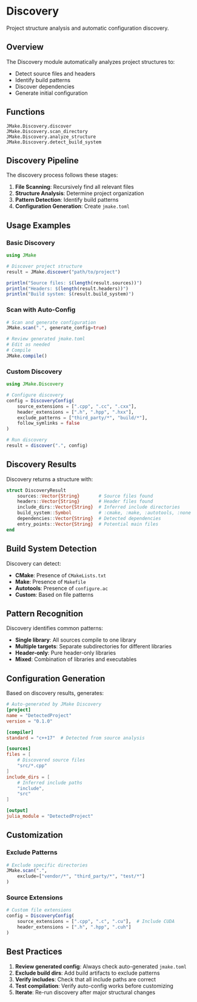 # Discovery

Project structure analysis and automatic configuration discovery.

## Overview

The Discovery module automatically analyzes project structures to:

- Detect source files and headers
- Identify build patterns
- Discover dependencies
- Generate initial configuration

## Functions

```@docs
JMake.Discovery.discover
JMake.Discovery.scan_directory
JMake.Discovery.analyze_structure
JMake.Discovery.detect_build_system
```

## Discovery Pipeline

The discovery process follows these stages:

1. **File Scanning**: Recursively find all relevant files
2. **Structure Analysis**: Determine project organization
3. **Pattern Detection**: Identify build patterns
4. **Configuration Generation**: Create `jmake.toml`

## Usage Examples

### Basic Discovery

```julia
using JMake

# Discover project structure
result = JMake.discover("path/to/project")

println("Source files: $(length(result.sources))")
println("Headers: $(length(result.headers))")
println("Build system: $(result.build_system)")
```

### Scan with Auto-Config

```julia
# Scan and generate configuration
JMake.scan(".", generate_config=true)

# Review generated jmake.toml
# Edit as needed
# Compile
JMake.compile()
```

### Custom Discovery

```julia
using JMake.Discovery

# Configure discovery
config = DiscoveryConfig(
    source_extensions = [".cpp", ".cc", ".cxx"],
    header_extensions = [".h", ".hpp", ".hxx"],
    exclude_patterns = ["third_party/*", "build/*"],
    follow_symlinks = false
)

# Run discovery
result = discover(".", config)
```

## Discovery Results

Discovery returns a structure with:

```julia
struct DiscoveryResult
    sources::Vector{String}       # Source files found
    headers::Vector{String}       # Header files found
    include_dirs::Vector{String}  # Inferred include directories
    build_system::Symbol          # :cmake, :make, :autotools, :none
    dependencies::Vector{String}  # Detected dependencies
    entry_points::Vector{String}  # Potential main files
end
```

## Build System Detection

Discovery can detect:

- **CMake**: Presence of `CMakeLists.txt`
- **Make**: Presence of `Makefile`
- **Autotools**: Presence of `configure.ac`
- **Custom**: Based on file patterns

## Pattern Recognition

Discovery identifies common patterns:

- **Single library**: All sources compile to one library
- **Multiple targets**: Separate subdirectories for different libraries
- **Header-only**: Pure header-only libraries
- **Mixed**: Combination of libraries and executables

## Configuration Generation

Based on discovery results, generates:

```toml
# Auto-generated by JMake Discovery
[project]
name = "DetectedProject"
version = "0.1.0"

[compiler]
standard = "c++17"  # Detected from source analysis

[sources]
files = [
    # Discovered source files
    "src/*.cpp"
]
include_dirs = [
    # Inferred include paths
    "include",
    "src"
]

[output]
julia_module = "DetectedProject"
```

## Customization

### Exclude Patterns

```julia
# Exclude specific directories
JMake.scan(".",
    exclude=["vendor/*", "third_party/*", "test/*"]
)
```

### Source Extensions

```julia
# Custom file extensions
config = DiscoveryConfig(
    source_extensions = [".cpp", ".c", ".cu"],  # Include CUDA
    header_extensions = [".h", ".hpp", ".cuh"]
)
```

## Best Practices

1. **Review generated config**: Always check auto-generated `jmake.toml`
2. **Exclude build dirs**: Add build artifacts to exclude patterns
3. **Verify includes**: Check that all include paths are correct
4. **Test compilation**: Verify auto-config works before customizing
5. **Iterate**: Re-run discovery after major structural changes

